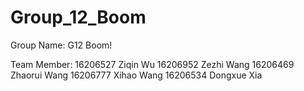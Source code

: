 # Group_12_Boom


Group Name:
G12 Boom!

Team Member:
16206527 Ziqin Wu
16206952 Zezhi Wang
16206469 Zhaorui Wang
16206777 Xihao Wang
16206534 Dongxue Xia
